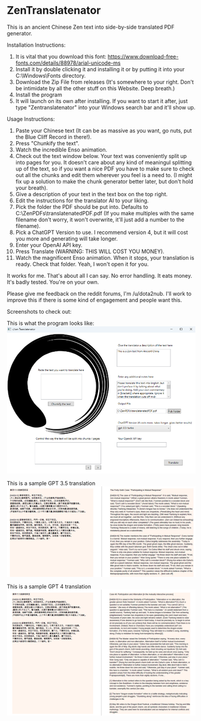 # ZenTranslatenator

This is an ancient Chinese Zen text into side-by-side translated PDF generator.

Installation Instructions:

1. It is vital that you download this font: https://www.download-free-fonts.com/details/88978/arial-unicode-ms
2. Install it by double clicking it and installing it or by putting it into your C:\Windows\Fonts directory.
3. Download the Zip File from releases (It's somewhere to your right. Don't be intimidate by all the other stuff on this Website. Deep breath.)
4. Install the program
5. It will launch on its own after installing. If you want to start it after, just type "Zentranslatenator" into your Windows search bar and it'll show up.

Usage Instructions: 

1. Paste your Chinese text (It can be as massive as you want, go nuts, put the Blue Cliff Record in there!).
2. Press "Chunkify the text".
3. Watch the incredible Enso animation.
4. Check out the text window below. Your text was conveniently split up into pages for you. It doesn't care about any kind of meaningul splitting up of the text, so if you want a nice PDF you have to make sure to check out all the chunks and edit them wherever you feel is a need to. (I might fix up a solution to make the chunk generator better later, but don't hold your breath).
5. Give a description of your text in the text box on the top right.
6. Edit the instructions for the translator AI to your liking.
7. Pick the folder the PDF should be put into. Defaults to C:\ZenPDFs\translatenatedPDF.pdf (If you make multiples with the same filename don't worry, it won't overwrite, it'll just add a number to the filename).
8. Pick a ChatGPT Version to use. I recommend version 4, but it will cost you more and generating will take longer.
9. Enter your OpenAI API key.
10. Press Translate (WARNING: THIS WILL COST YOU MONEY).
11. Watch the magnificent Enso animation. When it stops, your translation is ready. Check that folder. Yeah, I won't open it for you.


It works for me. That's about all I can say. No error handling. It eats money. It's badly tested. You're on your own.

Please give me feedback on the reddit forums, I'm /u/dota2nub. I'll work to improve this if there is some kind of engagement and people want this.

Screenshots to check out: 

This is what the program looks like:
![Screenshot](./ZenTranslatenator/Resources/Screenshot.png)

This is a sample GPT 3.5 translation
![GPT 3.5](./ZenTranslatenator/Resources/ScreenshotGPT35.png)

This is a sample GPT 4 translation
![GPT 4](./ZenTranslatenator/Resources/ScreenshotGPT4.png)

